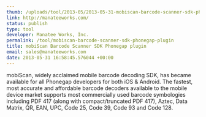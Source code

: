```yaml
--- 
thumb: /uploads/tool/2013-05/2013-05-31-mobiscan-barcode-scanner-sdk-phonegap-plugin.png
link: http://manateeworks.com/
status: publish
type: tool
developer: Manatee Works, Inc.
permalink: /tool/mobiscan-barcode-scanner-sdk-phonegap-plugin
title: mobiScan Barcode Scanner SDK Phonegap plugin
email: sales@manateeworks.com
date: 2013-05-31 16:58:45.576044 +00:00
---
```


mobiScan, widely acclaimed mobile barcode decoding SDK, has became available for all Phonegap developers for both iOS & Android. The fastest, most accurate and affordable barcode decoders available to the mobile device market supports most commercially used barcode symbologies including PDF 417 (along with compact/truncated PDF 417), Aztec, Data Matrix, QR, EAN, UPC, Code 25, Code 39, Code 93 and Code 128.
